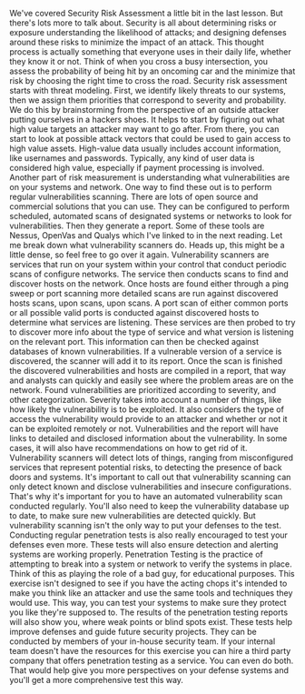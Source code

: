 We've covered Security Risk Assessment a little bit in the last lesson. But
there's lots more to talk about. Security is all about determining risks or
exposure understanding the likelihood of attacks; and designing defenses around
these risks to minimize the impact of an attack. This thought process is
actually something that everyone uses in their daily life, whether they know it
or not. Think of when you cross a busy intersection, you assess the probability
of being hit by an oncoming car and the minimize that risk by choosing the right
time to cross the road. Security risk assessment starts with threat modeling.
First, we identify likely threats to our systems, then we assign them priorities
that correspond to severity and probability. We do this by brainstorming from
the perspective of an outside attacker putting ourselves in a hackers shoes. It
helps to start by figuring out what high value targets an attacker may want to
go after. From there, you can start to look at possible attack vectors that
could be used to gain access to high value assets. High-value data usually
includes account information, like usernames and passwords. Typically, any kind
of user data is considered high value, especially if payment processing is
involved. Another part of risk measurement is understanding what vulnerabilities
are on your systems and network. One way to find these out is to perform regular
vulnerabilities scanning. There are lots of open source and commercial solutions
that you can use. They can be configured to perform scheduled, automated scans
of designated systems or networks to look for vulnerabilities. Then they
generate a report. Some of these tools are Nessus, OpenVas and Qualys which I've
linked to in the next reading. Let me break down what vulnerability scanners do.
Heads up, this might be a little dense, so feel free to go over it again.
Vulnerability scanners are services that run on your system within your control
that conduct periodic scans of configure networks. The service then conducts
scans to find and discover hosts on the network. Once hosts are found either
through a ping sweep or port scanning more detailed scans are run against
discovered hosts scans, upon scans, upon scans. A port scan of either common
ports or all possible valid ports is conducted against discovered hosts to
determine what services are listening. These services are then probed to try to
discover more info about the type of service and what version is listening on
the relevant port. This information can then be checked against databases of
known vulnerabilities. If a vulnerable version of a service is discovered, the
scanner will add it to its report. Once the scan is finished the discovered
vulnerabilities and hosts are compiled in a report, that way and analysts can
quickly and easily see where the problem areas are on the network. Found
vulnerabilities are prioritized according to severity, and other categorization.
Severity takes into account a number of things, like how likely the
vulnerability is to be exploited. It also considers the type of access the
vulnerability would provide to an attacker and whether or not it can be
exploited remotely or not. Vulnerabilities and the report will have links to
detailed and disclosed information about the vulnerability. In some cases, it
will also have recommendations on how to get rid of it. Vulnerability scanners
will detect lots of things, ranging from misconfigured services that represent
potential risks, to detecting the presence of back doors and systems. It's
important to call out that vulnerability scanning can only detect known and
disclose vulnerabilities and insecure configurations. That's why it's important
for you to have an automated vulnerability scan conducted regularly. You'll also
need to keep the vulnerability database up to date, to make sure new
vulnerabilities are detected quickly. But vulnerability scanning isn't the only
way to put your defenses to the test. Conducting regular penetration tests is
also really encouraged to test your defenses even more. These tests will also
ensure detection and alerting systems are working properly. Penetration Testing
is the practice of attempting to break into a system or network to verify the
systems in place. Think of this as playing the role of a bad guy, for
educational purposes. This exercise isn't designed to see if you have the acting
chops it's intended to make you think like an attacker and use the same tools
and techniques they would use. This way, you can test your systems to make sure
they protect you like they're supposed to. The results of the penetration
testing reports will also show you, where weak points or blind spots exist.
These tests help improve defenses and guide future security projects. They can
be conducted by members of your in-house security team. If your internal team
doesn't have the resources for this exercise you can hire a third party company
that offers penetration testing as a service. You can even do both. That would
help give you more perspectives on your defense systems and you'll get a more
comprehensive test this way.